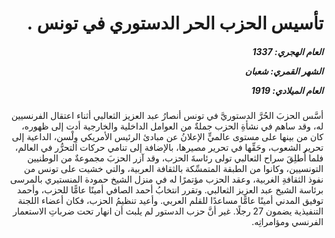 <h1 dir="rtl">تأسيس الحزب الحر الدستوري في تونس .</h1>

<h5 dir="rtl">العام الهجري:  1337

الشهر القمري: شعبان

العام الميلادي: 1919</h5>

<p dir="rtl">أسَّس الحزبَ الحُرَّ الدستوريَّ في تونس أنصارُ عبد العزيز الثعالبي أثناء اعتقال الفرنسيين له، وقد ساهم في نشأةِ الحزب جملةٌ من العوامل الداخلية والخارجية أدت إلى ظهوره، كان من بينها على مستوى عالميٍّ الإعلانُ عن مبادئ الرئيس الأمريكي وِلْسن، الداعية إلى تحرير الشعوب، وحَقِّها في تحرير مصيرها، بالإضافة إلى تنامي حركات التحرُّر في العالم، فلما أُطلِقَ سراح الثعالبي تولى رئاسةَ الحزب، وقد آزر الحزبَ مجموعةٌ من الوطنيين التونسيين، وكانوا من الطبقة المتمسِّكة بالثقافة العربية، والتي خشيت على تونس من نفوذ الثقافةِ الغربية، وعقد الحزب مؤتمرًا له في منزل الشيخ حمودة المنستيري بالمرسى برئاسة الشيخ عبد العزيز الثعالبي. وتقرر انتخابُ أحمد الصافي أمينًا عامًّا للحزب، وأحمد توفيق المدني أمينًا عامًّا مساعدًا للقلم العربي. وأعيد تنظيمُ الحزب، فكان أعضاء اللجنة التنفيذية يضمون 27 رجلًا. غير أنَّ حزب الدستور لم يلبث أن انهار تحت ضرباتِ الاستعمار الفرنسي ومؤامراتِه.</p></br>
